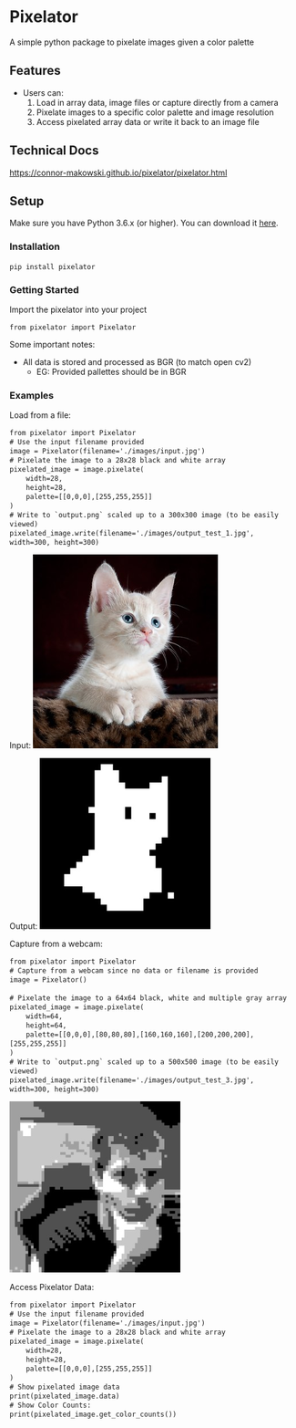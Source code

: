 Pixelator
==========
A simple python package to pixelate images given a color palette

Features
--------

- Users can:
  1. Load in array data, image files or capture directly from a camera
  2. Pixelate images to a specific color palette and image resolution
  3. Access pixelated array data or write it back to an image file

Technical Docs
--------
https://connor-makowski.github.io/pixelator/pixelator.html

Setup
----------

Make sure you have Python 3.6.x (or higher). You can download it [here](https://www.python.org/downloads/).

### Installation

```
pip install pixelator
```

### Getting Started
Import the pixelator into your project
```
from pixelator import Pixelator
```

Some important notes:
- All data is stored and processed as BGR (to match open cv2)
  - EG: Provided pallettes should be in BGR

### Examples

Load from a file:
```
from pixelator import Pixelator
# Use the input filename provided
image = Pixelator(filename='./images/input.jpg')
# Pixelate the image to a 28x28 black and white array
pixelated_image = image.pixelate(
    width=28,
    height=28,
    palette=[[0,0,0],[255,255,255]]
)
# Write to `output.png` scaled up to a 300x300 image (to be easily viewed)
pixelated_image.write(filename='./images/output_test_1.jpg', width=300, height=300)
```
Input:
![](images/input.jpg)

Output:
![](images/output_test_1.jpg)

Capture from a webcam:
```
from pixelator import Pixelator
# Capture from a webcam since no data or filename is provided
image = Pixelator()

# Pixelate the image to a 64x64 black, white and multiple gray array
pixelated_image = image.pixelate(
    width=64,
    height=64,
    palette=[[0,0,0],[80,80,80],[160,160,160],[200,200,200],[255,255,255]]
)
# Write to `output.png` scaled up to a 500x500 image (to be easily viewed)
pixelated_image.write(filename='./images/output_test_3.jpg', width=300, height=300)
```
![](images/output_test_3.jpg)

Access Pixelator Data:
```
from pixelator import Pixelator
# Use the input filename provided
image = Pixelator(filename='./images/input.jpg')
# Pixelate the image to a 28x28 black and white array
pixelated_image = image.pixelate(
    width=28,
    height=28,
    palette=[[0,0,0],[255,255,255]]
)
# Show pixelated image data
print(pixelated_image.data)
# Show Color Counts:
print(pixelated_image.get_color_counts())
```
